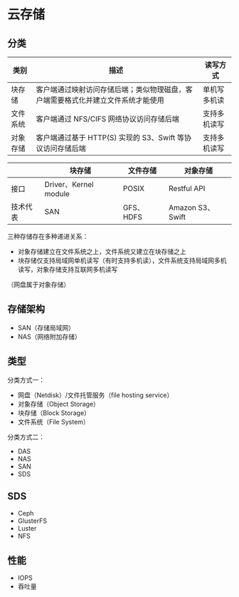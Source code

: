 # 云存储

## 分类

| 类别     | 描述                                                                             | 读写方式     |
| -------- | -------------------------------------------------------------------------------- | ------------ |
| 块存储   | 客户端通过映射访问存储后端；类似物理磁盘，客户端需要格式化并建立文件系统才能使用 | 单机写多机读 |
| 文件系统 | 客户端通过 NFS/CIFS 网络协议访问存储后端                                         | 支持多机读写 |
| 对象存储 | 客户端通过基于 HTTP(S) 实现的 S3、Swift 等协议访问存储后端                       | 支持多机读写 |

|          | 块存储                | 文件存储  | 对象存储         |
| -------- | --------------------- | --------- | ---------------- |
| 接口     | Driver、Kernel module | POSIX     | Restful API      |
| 技术代表 | SAN                   | GFS、HDFS | Amazon S3、Swift |

三种存储存在多种递进关系：

* 对象存储建立在文件系统之上，文件系统又建立在块存储之上
* 块存储仅支持局域网单机读写（有时支持多机读），文件系统支持局域网多机读写，对象存储支持互联网多机读写

（网盘属于对象存储）

## 存储架构

* SAN（存储局域网）
* NAS（网络附加存储）

## 类型

分类方式一：

* 网盘（Netdisk）/文件托管服务（file hosting service）
* 对象存储（Object Storage）
* 块存储（Block Storage）
* 文件系统（File System）

分类方式二：

* DAS
* NAS
* SAN
* SDS

## SDS

* Ceph
* GlusterFS
* Luster
* NFS

## 性能

* IOPS
* 吞吐量

